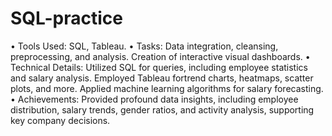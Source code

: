 # SQL-practice
• Tools Used: SQL, Tableau.
• Tasks: Data integration, cleansing, preprocessing, and analysis. Creation of interactive visual dashboards.
• Technical Details: Utilized SQL for queries, including employee statistics and salary analysis. Employed Tableau fortrend charts, heatmaps, scatter plots, and more. Applied machine learning algorithms for salary forecasting.
• Achievements: Provided profound data insights, including employee distribution, salary trends, gender ratios, and activity analysis, supporting key company decisions.
